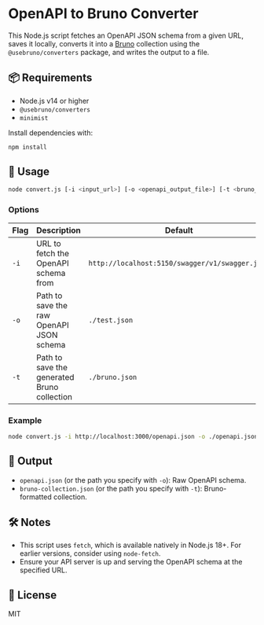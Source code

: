 
# OpenAPI to Bruno Converter

This Node.js script fetches an OpenAPI JSON schema from a given URL, saves it locally, converts it into a [Bruno](https://www.usebruno.com/) collection using the `@usebruno/converters` package, and writes the output to a file.

## 📦 Requirements

- Node.js v14 or higher
- `@usebruno/converters`
- `minimist`

Install dependencies with:

```bash
npm install
```

## 🚀 Usage

```bash
node convert.js [-i <input_url>] [-o <openapi_output_file>] [-t <bruno_output_file>]
```

### Options

| Flag       | Description                                                   | Default                                 |
|------------|---------------------------------------------------------------|-----------------------------------------|
| `-i`       | URL to fetch the OpenAPI schema from                          | `http://localhost:5150/swagger/v1/swagger.json` |
| `-o`       | Path to save the raw OpenAPI JSON schema                      | `./test.json`                           |
| `-t`       | Path to save the generated Bruno collection                   | `./bruno.json`                          |

### Example

```bash
node convert.js -i http://localhost:3000/openapi.json -o ./openapi.json -t ./bruno-collection.json
```

## 📁 Output

- `openapi.json` (or the path you specify with `-o`): Raw OpenAPI schema.
- `bruno-collection.json` (or the path you specify with `-t`): Bruno-formatted collection.

## 🛠️ Notes

- This script uses `fetch`, which is available natively in Node.js 18+. For earlier versions, consider using `node-fetch`.
- Ensure your API server is up and serving the OpenAPI schema at the specified URL.

## 📄 License

MIT
